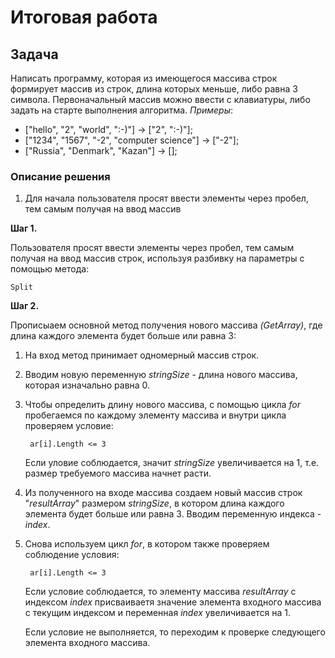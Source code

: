 # Итоговая работа
## Задача
Написать программу, которая из имеющегося массива строк формирует массив из строк, длина которых меньше, либо равна 3 символа. Первоначальный массив можно ввести с клавиатуры, либо задать на старте выполнения алгоритма.
_Примеры_:
+ ["hello", "2", "world", ":-)"] -> ["2", ":-)"];
+ ["1234", "1567", "-2", "computer science"] -> ["-2"];
+ ["Russia", "Denmark", "Kazan"] -> [];

### Описание решения
1. Для начала пользователя просят ввести элементы через пробел, тем самым получая на ввод массив 

**Шаг 1.** 

Пользователя просят ввести элементы через пробел, тем самым получая на ввод массив строк, используя разбивку на параметры с помощью метода:

    Split

**Шаг 2.** 

Прописыаем основной метод  получения нового массива _(GetArray)_, где длина каждого элемента будет больше или равна 3:

1.   На вход метод принимает одномерный массив строк.

2. Вводим новую переменную _stringSize_ - длина нового массива, которая изначально равна 0. 

3. Чтобы определить длину нового массива, с помощью цикла _for_ пробегаемся по каждому элементу массива и внутри цикла проверяем условие:

        ar[i].Length <= 3

    Если уловие соблюдается, значит _stringSize_ увеличивается на 1, т.е. размер требуемого массива начнет расти.

4. Из полученного на входе массива создаем новый массив строк "_resultArray_" размером _stringSize_, в котором длина каждого элемента будет больше или равна 3. Вводим переменную индекса - _index_. 

5. Снова используем цикл _for_, в котором также проверяем соблюдение условия: 

        ar[i].Length <= 3

    Если условие соблюдается, то элементу массива _resultArray_ с индексом _index_ присваиваетя значение элемента входного массива с текущим индексом и переменная _index_ увеличивается на 1.

    Если условие не выполняется, то переходим к проверке следующего элемента входного массива.
    